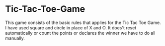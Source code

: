 # Tic-Tac-Toe-Game
This game consists of the basic rules that applies for the Tic Tac Toe Game.
I have used square and circle in place of X and O.
It does't reset automatically or count the points or declares the winner we have to do all manually.
